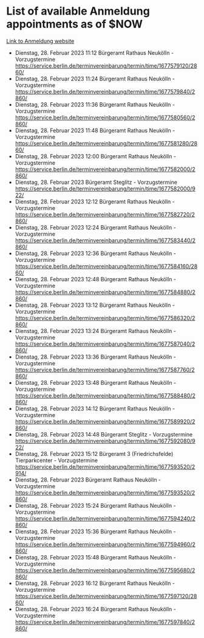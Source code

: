 # List of available Anmeldung appointments as of $NOW
[Link to Anmeldung website](https://service.berlin.de/terminvereinbarung/termin/tag.php?termin=1&anliegen[]=120686&dienstleisterlist=122210,122217,327316,122219,327312,122227,327314,122231,327346,122243,327348,122254,122252,329742,122260,329745,122262,329748,122271,327278,122273,327274,122277,327276,330436,122280,327294,122282,327290,122284,327292,122291,327270,122285,327266,122286,327264,122296,327268,150230,329760,122297,327286,122294,327284,122312,329763,122314,329775,122304,327330,122311,327334,122309,327332,317869,122281,327352,122279,329772,122283,122276,327324,122274,327326,122267,329766,122246,327318,122251,327320,122257,327322,122208,327298,122226,327300&herkunft=http%3A%2F%2Fservice.berlin.de%2Fdienstleistung%2F120686%2F)
- Dienstag, 28. Februar 2023 11:12 Bürgeramt Rathaus Neukölln - Vorzugstermine https://service.berlin.de/terminvereinbarung/termin/time/1677579120/2860/
- Dienstag, 28. Februar 2023 11:24 Bürgeramt Rathaus Neukölln - Vorzugstermine https://service.berlin.de/terminvereinbarung/termin/time/1677579840/2860/
- Dienstag, 28. Februar 2023 11:36 Bürgeramt Rathaus Neukölln - Vorzugstermine https://service.berlin.de/terminvereinbarung/termin/time/1677580560/2860/
- Dienstag, 28. Februar 2023 11:48 Bürgeramt Rathaus Neukölln - Vorzugstermine https://service.berlin.de/terminvereinbarung/termin/time/1677581280/2860/
- Dienstag, 28. Februar 2023 12:00 Bürgeramt Rathaus Neukölln - Vorzugstermine https://service.berlin.de/terminvereinbarung/termin/time/1677582000/2860/
- Dienstag, 28. Februar 2023  Bürgeramt Steglitz - Vorzugstermine https://service.berlin.de/terminvereinbarung/termin/time/1677582000/922/
- Dienstag, 28. Februar 2023 12:12 Bürgeramt Rathaus Neukölln - Vorzugstermine https://service.berlin.de/terminvereinbarung/termin/time/1677582720/2860/
- Dienstag, 28. Februar 2023 12:24 Bürgeramt Rathaus Neukölln - Vorzugstermine https://service.berlin.de/terminvereinbarung/termin/time/1677583440/2860/
- Dienstag, 28. Februar 2023 12:36 Bürgeramt Rathaus Neukölln - Vorzugstermine https://service.berlin.de/terminvereinbarung/termin/time/1677584160/2860/
- Dienstag, 28. Februar 2023 12:48 Bürgeramt Rathaus Neukölln - Vorzugstermine https://service.berlin.de/terminvereinbarung/termin/time/1677584880/2860/
- Dienstag, 28. Februar 2023 13:12 Bürgeramt Rathaus Neukölln - Vorzugstermine https://service.berlin.de/terminvereinbarung/termin/time/1677586320/2860/
- Dienstag, 28. Februar 2023 13:24 Bürgeramt Rathaus Neukölln - Vorzugstermine https://service.berlin.de/terminvereinbarung/termin/time/1677587040/2860/
- Dienstag, 28. Februar 2023 13:36 Bürgeramt Rathaus Neukölln - Vorzugstermine https://service.berlin.de/terminvereinbarung/termin/time/1677587760/2860/
- Dienstag, 28. Februar 2023 13:48 Bürgeramt Rathaus Neukölln - Vorzugstermine https://service.berlin.de/terminvereinbarung/termin/time/1677588480/2860/
- Dienstag, 28. Februar 2023 14:12 Bürgeramt Rathaus Neukölln - Vorzugstermine https://service.berlin.de/terminvereinbarung/termin/time/1677589920/2860/
- Dienstag, 28. Februar 2023 14:48 Bürgeramt Steglitz - Vorzugstermine https://service.berlin.de/terminvereinbarung/termin/time/1677592080/922/
- Dienstag, 28. Februar 2023 15:12 Bürgeramt 3 (Friedrichsfelde) Tierparkcenter - Vorzugstermine https://service.berlin.de/terminvereinbarung/termin/time/1677593520/2914/
- Dienstag, 28. Februar 2023  Bürgeramt Rathaus Neukölln - Vorzugstermine https://service.berlin.de/terminvereinbarung/termin/time/1677593520/2860/
- Dienstag, 28. Februar 2023 15:24 Bürgeramt Rathaus Neukölln - Vorzugstermine https://service.berlin.de/terminvereinbarung/termin/time/1677594240/2860/
- Dienstag, 28. Februar 2023 15:36 Bürgeramt Rathaus Neukölln - Vorzugstermine https://service.berlin.de/terminvereinbarung/termin/time/1677594960/2860/
- Dienstag, 28. Februar 2023 15:48 Bürgeramt Rathaus Neukölln - Vorzugstermine https://service.berlin.de/terminvereinbarung/termin/time/1677595680/2860/
- Dienstag, 28. Februar 2023 16:12 Bürgeramt Rathaus Neukölln - Vorzugstermine https://service.berlin.de/terminvereinbarung/termin/time/1677597120/2860/
- Dienstag, 28. Februar 2023 16:24 Bürgeramt Rathaus Neukölln - Vorzugstermine https://service.berlin.de/terminvereinbarung/termin/time/1677597840/2860/
